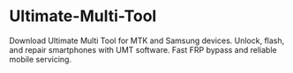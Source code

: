 # Ultimate-Multi-Tool
Download Ultimate Multi Tool for MTK and Samsung devices. Unlock, flash, and repair smartphones with UMT software. Fast FRP bypass and reliable mobile servicing.
